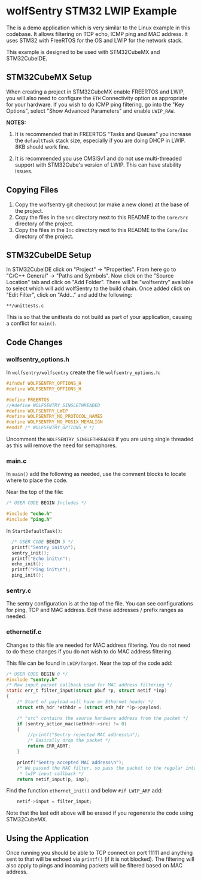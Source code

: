 # wolfSentry STM32 LWIP Example

The is a demo application which is very similar to the Linux example in this codebase. It allows filtering on TCP echo, ICMP ping and MAC address. It uses STM32 with FreeRTOS for the OS and LWIP for the network stack.

This example is designed to be used with STM32CubeMX and STM32CubeIDE.

## STM32CubeMX Setup

When creating a project in STM32CubeMX enable FREERTOS and LWIP, you will also need to configure the `ETH` Connectivity option as appropriate for your hardware. If you wish to do ICMP ping filtering, go into the "Key Options", select "Show Advanced Parameters" and enable `LWIP_RAW`.

**NOTES:**
1. It is recommended that in FREERTOS "Tasks and Queues" you increase the `defaultTask` stack size, especially if you are doing DHCP in LWIP. 8KB should work fine.

2. It is recommended you use CMSISv1 and do not use multi-threaded support with STM32Cube's version of LWIP. This can have stability issues.

## Copying Files

1. Copy the wolfsentry git checkout (or make a new clone) at the base of the project.
2. Copy the files in the `Src` directory next to this README to the `Core/Src` directory of the project.
3. Copy the files in the `Inc` directory next to this README to the `Core/Inc` directory of the project.

## STM32CubeIDE Setup

In STM32CubeIDE click on "Project" -> "Properties". From here go to "C/C++ General" -> "Paths and Symbols". Now click on the "Source Location" tab and click on "Add Folder". There will be "wolfsentry" available to select which will add wolfSentry to the build chain. Once added click on "Edit Filter", click on "Add..." and add the following:

```
**/unittests.c
```

This is so that the unittests do not build as part of your application, causing a conflict for `main()`.

## Code Changes

### wolfsentry_options.h

In `wolfsentry/wolfsentry` create the file `wolfsentry_options.h`:

```c
#ifndef WOLFSENTRY_OPTIONS_H
#define WOLFSENTRY_OPTIONS_H

#define FREERTOS
//#define WOLFSENTRY_SINGLETHREADED
#define WOLFSENTRY_LWIP
#define WOLFSENTRY_NO_PROTOCOL_NAMES
#define WOLFSENTRY_NO_POSIX_MEMALIGN
#endif /* WOLFSENTRY_OPTIONS_H */
```

Uncomment the `WOLFSENTRY_SINGLETHREADED` if you are using single threaded as this will remove the need for semaphores.

### main.c

In `main()` add the following as needed, use the comment blocks to locate where to place the code.

Near the top of the file:

```c
/* USER CODE BEGIN Includes */

#include "echo.h"
#include "ping.h"
```

In `StartDefaultTask()`:

```c
  /* USER CODE BEGIN 5 */
  printf("Sentry init\n");
  sentry_init();
  printf("Echo init\n");
  echo_init();
  printf("Ping init\n");
  ping_init();
```

### sentry.c

The sentry configuration is at the top of the file. You can see configurations for ping, TCP and MAC address. Edit these addresses / prefix ranges as needed.

### ethernetif.c

Changes to this file are needed for MAC address filtering. You do not need to do these changes if you do not wish to do MAC address filtering.

This file can be found in `LWIP/Target`. Near the top of the code add:

```c
/* USER CODE BEGIN 0 */
#include "sentry.h"
/* Raw input packet callback used for MAC address filtering */
static err_t filter_input(struct pbuf *p, struct netif *inp)
{
    /* Start of payload will have an Ethernet header */
    struct eth_hdr *ethhdr = (struct eth_hdr *)p->payload;

    /* "src" contains the source hardware address from the packet */
    if (sentry_action_mac(&ethhdr->src) != 0)
    {
        //printf("Sentry rejected MAC address\n");
        /* Basically drop the packet */
        return ERR_ABRT;
    }

    printf("Sentry accepted MAC address\n");
    /* We passed the MAC filter, so pass the packet to the regular internal
     * lwIP input callback */
    return netif_input(p, inp);
```

Find the function `ethernet_init()` and below `#if LWIP_ARP` add:

```c
    netif->input = filter_input;
```

Note that the last edit above will be erased if you regenerate the code using STM32CubeMX.

## Using the Application

Once running you should be able to TCP connect on port 11111 and anything sent to that will be echoed via `printf()` (if it is not blocked). The filtering will also apply to pings and incoming packets will be filtered based on MAC address.
